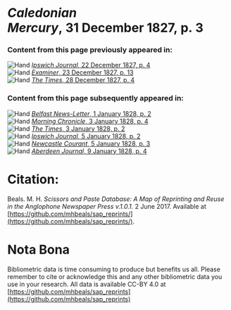 # *Caledonian Mercury*, 31 December 1827, p. 3  
  
### Content from this page previously appeared in:  
![Hand](http://scissorsandpaste.net/wp-content/uploads/2017/06/smallhandpointer.png) [*Ipswich Journal*, 22 December 1827, p. 4](https://mhbeals.github.io/sap_html/Ipswich-Journal/Ipswich-Journal-22-December-1827-p-4)  
![Hand](http://scissorsandpaste.net/wp-content/uploads/2017/06/smallhandpointer.png) [*Examiner*, 23 December 1827, p. 13](https://mhbeals.github.io/sap_html/Examiner/Examiner-23-December-1827-p-13)  
![Hand](http://scissorsandpaste.net/wp-content/uploads/2017/06/smallhandpointer.png) [*The Times*, 28 December 1827, p. 4](https://mhbeals.github.io/sap_html/The-Times/The-Times-28-December-1827-p-4)  
  
### Content from this page subsequently appeared in:  
![Hand](http://scissorsandpaste.net/wp-content/uploads/2017/06/smallhandpointer.png) [*Belfast News-Letter*, 1 January 1828, p. 2](https://mhbeals.github.io/sap_html/Belfast-News-Letter/Belfast-News-Letter-1-January-1828-p-2)  
![Hand](http://scissorsandpaste.net/wp-content/uploads/2017/06/smallhandpointer.png) [*Morning Chronicle*, 3 January 1828, p. 4](https://mhbeals.github.io/sap_html/Morning-Chronicle/Morning-Chronicle-3-January-1828-p-4)  
![Hand](http://scissorsandpaste.net/wp-content/uploads/2017/06/smallhandpointer.png) [*The Times*, 3 January 1828, p. 2](https://mhbeals.github.io/sap_html/The-Times/The-Times-3-January-1828-p-2)  
![Hand](http://scissorsandpaste.net/wp-content/uploads/2017/06/smallhandpointer.png) [*Ipswich Journal*, 5 January 1828, p. 2](https://mhbeals.github.io/sap_html/Ipswich-Journal/Ipswich-Journal-5-January-1828-p-2)  
![Hand](http://scissorsandpaste.net/wp-content/uploads/2017/06/smallhandpointer.png) [*Newcastle Courant*, 5 January 1828, p. 3](https://mhbeals.github.io/sap_html/Newcastle-Courant/Newcastle-Courant-5-January-1828-p-3)  
![Hand](http://scissorsandpaste.net/wp-content/uploads/2017/06/smallhandpointer.png) [*Aberdeen Journal*, 9 January 1828, p. 4](https://mhbeals.github.io/sap_html/Aberdeen-Journal/Aberdeen-Journal-9-January-1828-p-4)  


# Citation: 

Beals. M. H. *Scissors and Paste Database: A Map of Reprinting and Reuse in the Anglophone Newspaper Press v.1.0.1.* 2 June 2017. Available at [https://github.com/mhbeals/sap_reprints/](https://github.com/mhbeals/sap_reprints/). 

# Nota Bona

Bibliometric data is time consuming to produce but benefits us all. Please remember to cite or acknowledge this and any other bibliometric data you use in your research. All data is available CC-BY 4.0 at [https://github.com/mhbeals/sap_reprints](https://github.com/mhbeals/sap_reprints)